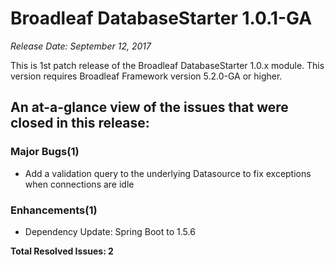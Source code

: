 # Broadleaf DatabaseStarter 1.0.1-GA

_Release Date: September 12, 2017_

This is 1st patch release of the Broadleaf DatabaseStarter 1.0.x module. This version requires Broadleaf Framework version 5.2.0-GA or higher.

## An at-a-glance view of the issues that were closed in this release:

### Major Bugs(1)
- Add a validation query to the underlying Datasource to fix exceptions when connections are idle

### Enhancements(1)
- Dependency Update: Spring Boot to 1.5.6


**Total Resolved Issues: 2**
